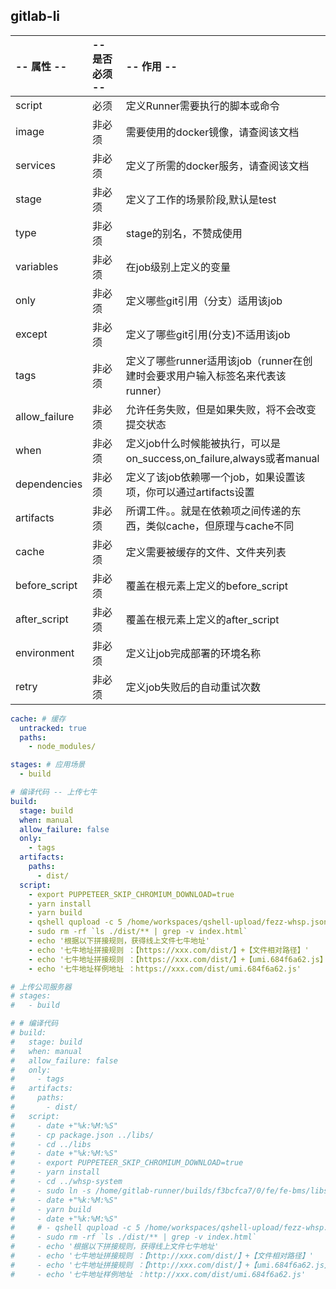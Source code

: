 ## gitlab-li

| -- 属性 -- | -- 是否必须 -- | -- 作用 -- |
| :--------- | :------------ | :--------- |
| script	    |   必须	| 定义Runner需要执行的脚本或命令 | 
| image	        | 非必须	| 需要使用的docker镜像，请查阅该文档 |
| services	    | 非必须	| 定义了所需的docker服务，请查阅该文档 |
| stage	        | 非必须	| 定义了工作的场景阶段,默认是test |
| type	        | 非必须	| stage的别名，不赞成使用 |
| variables	    | 非必须	| 在job级别上定义的变量 |
| only	        | 非必须	| 定义哪些git引用（分支）适用该job |
| except	    | 非必须	| 定义了哪些git引用(分支)不适用该job |
| tags	        | 非必须	| 定义了哪些runner适用该job（runner在创建时会要求用户输入标签名来代表该runner） |
| allow_failure	| 非必须	| 允许任务失败，但是如果失败，将不会改变提交状态 |
| when	        | 非必须	| 定义job什么时候能被执行，可以是on_success,on_failure,always或者manual |
| dependencies	| 非必须	| 定义了该job依赖哪一个job，如果设置该项，你可以通过artifacts设置 |
| artifacts	    | 非必须	| 所谓工件。。就是在依赖项之间传递的东西，类似cache，但原理与cache不同 |
| cache	        | 非必须	| 定义需要被缓存的文件、文件夹列表 |
| before_script	| 非必须	| 覆盖在根元素上定义的before_script |
| after_script	| 非必须	| 覆盖在根元素上定义的after_script |
| environment	| 非必须	| 定义让job完成部署的环境名称 |
| retry	        | 非必须	| 定义job失败后的自动重试次数 |

```yml
cache: # 缓存
  untracked: true
  paths:
    - node_modules/

stages: # 应用场景
  - build 

# 编译代码 -- 上传七牛
build:
  stage: build
  when: manual
  allow_failure: false
  only:
    - tags
  artifacts:
    paths:
      - dist/
  script:
    - export PUPPETEER_SKIP_CHROMIUM_DOWNLOAD=true
    - yarn install
    - yarn build
    - qshell qupload -c 5 /home/workspaces/qshell-upload/fezz-whsp.json
    - sudo rm -rf `ls ./dist/** | grep -v index.html`
    - echo '根据以下拼接规则，获得线上文件七牛地址'
    - echo '七牛地址拼接规则 ：【https://xxx.com/dist/】+【文件相对路径】'
    - echo '七牛地址拼接规则 ：【https://xxx.com/dist/】+【umi.684f6a62.js】'
    - echo '七牛地址样例地址 ：https://xxx.com/dist/umi.684f6a62.js'

# 上传公司服务器
# stages:
#   - build 

# # 编译代码
# build:
#   stage: build
#   when: manual
#   allow_failure: false
#   only:
#     - tags
#   artifacts:
#     paths:
#       - dist/
#   script:
#     - date +"%k:%M:%S"
#     - cp package.json ../libs/
#     - cd ../libs
#     - date +"%k:%M:%S"
#     - export PUPPETEER_SKIP_CHROMIUM_DOWNLOAD=true
#     - yarn install
#     - cd ../whsp-system
#     - sudo ln -s /home/gitlab-runner/builds/f3bcfca7/0/fe/fe-bms/libs/node_modules /home/gitlab-runner/builds/f3bcfca7/0/fe/fe-bms/whsp-system/node_modules
#     - date +"%k:%M:%S"
#     - yarn build
#     - date +"%k:%M:%S"
#     # - qshell qupload -c 5 /home/workspaces/qshell-upload/fezz-whsp.json
#     - sudo rm -rf `ls ./dist/** | grep -v index.html`
#     - echo '根据以下拼接规则，获得线上文件七牛地址'
#     - echo '七牛地址拼接规则 ：【http://xxx.com/dist/】+【文件相对路径】'
#     - echo '七牛地址拼接规则 ：【http://xxx.com/dist/】+【umi.684f6a62.js】'
#     - echo '七牛地址样例地址 ：http://xxx.com/dist/umi.684f6a62.js'
```
